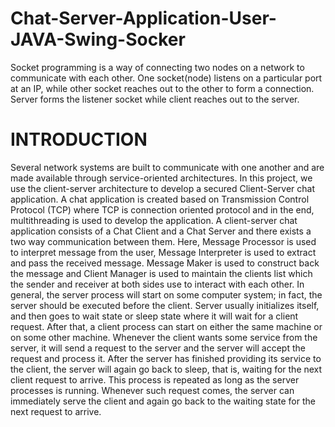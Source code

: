 # Chat-Server-Application-User-JAVA-Swing-Socker
Socket programming is a way of connecting two nodes on a network to communicate with each other. One socket(node) listens on a particular port at an IP, while other socket reaches out to the other to form a connection. Server forms the listener socket while client reaches out to the server.

# INTRODUCTION
Several network systems are built to communicate with one another and are made available through service-oriented architectures. In this project, we use the client-server architecture to develop a secured Client-Server chat application. A chat application is created based on Transmission Control Protocol (TCP) where TCP is connection oriented protocol and in the end, multithreading is used to develop the application. 
A client-server chat application consists of a Chat Client and a Chat Server and there exists a two way communication between them. Here, Message Processor is used to interpret message from the user, Message Interpreter is used to extract and pass the received message. Message Maker is used to construct back the message and Client Manager is used to maintain the clients list which the sender and receiver at both sides use to interact with each other. 
In general, the server process will start on some computer system; in fact, the server should be executed before the client. Server usually initializes itself, and then goes to wait state or sleep state where it will wait for a client request. After that, a client process can start on either the same machine or on some other machine. Whenever the client wants some service from the server, it will send a request to the server and the server will accept the request and process it. After the server has finished providing its service to the client, the server will again go back to sleep, that is, waiting for the next client request to arrive. This process is repeated as long as the server processes is running. Whenever such request comes, the server can immediately serve the client and again go back to the waiting state for the next request to arrive. 
